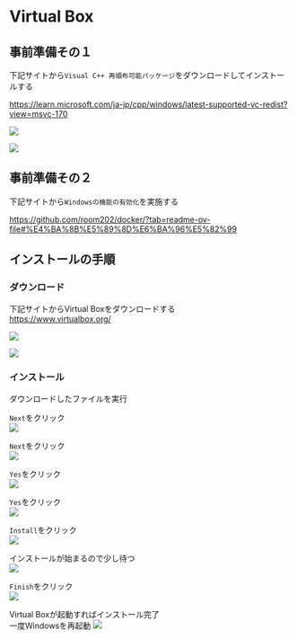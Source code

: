 # Virtual Box

## 事前準備その１

下記サイトから`Visual C++ 再頒布可能パッケージ`をダウンロードしてインストールする

https://learn.microsoft.com/ja-jp/cpp/windows/latest-supported-vc-redist?view=msvc-170

![](images/011.png)

![](images/012.png)

## 事前準備その２

下記サイトから`Windowsの機能の有効化`を実施する

https://github.com/room202/docker/?tab=readme-ov-file#%E4%BA%8B%E5%89%8D%E6%BA%96%E5%82%99

## インストールの手順

### ダウンロード

下記サイトからVirtual Boxをダウンロードする  
https://www.virtualbox.org/

![](images/001.jpg)

![](images/002.png)

### インストール

ダウンロードしたファイルを実行

`Next`をクリック  
![](images/003.png)

`Next`をクリック  
![](images/004.png)

`Yes`をクリック  
![](images/005.png)

`Yes`をクリック  
![](images/006.png)

`Install`をクリック  
![](images/007.png)

インストールが始まるので少し待つ  
![](images/008.png)

`Finish`をクリック  
![](images/009.png)

Virtual Boxが起動すればインストール完了  
一度Windowsを再起動
![](images/010.png)


